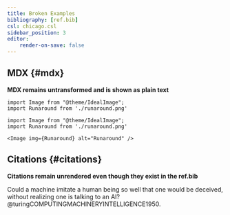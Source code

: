 ```yaml
---
title: Broken Examples
bibliography: [ref.bib]
csl: chicago.csl
sidebar_position: 3
editor:
    render-on-save: false 
---
```


## MDX {#mdx}

**MDX remains untransformed and is shown as plain text**

``` text
import Image from "@theme/IdealImage";
import Runaround from './runaround.png'
```

```mdx-code-block
import Image from "@theme/IdealImage";
import Runaround from './runaround.png'
```


```mdx-code-block
<Image img={Runaround} alt="Runaround" />
```

## Citations {#citations}

**Citations remain unrendered even though they exist in the ref.bib**

Could a machine imitate a human being so well that one would be
deceived, without realizing one is talking to an AI?
@turingCOMPUTINGMACHINERYINTELLIGENCE1950.

